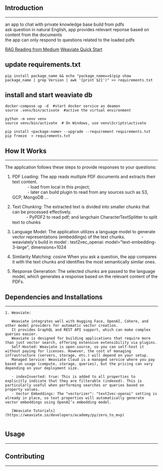 


## Introduction
------------
an app to chat with private knowledge base build from pdfs <br>
ask question in natural English, app provides relevant reponse based on content from the documents <br>
the app can only respond to questions related to the loaded pdfs

[RAG Reading from Medium](https://medium.com/@florian_algo/list/2334780a5667)
[Weaviate Quick Start](https://weaviate.io/developers/weaviate/quickstart)

## update requirements.txt 
```
pip install package_name && echo "package_name==$(pip show package_name | grep Version | awk '{print $2}')" >> requirements.txt
```


## install and start weaviate db
```
docker-compose up -d  #start docker service as deamon 
source .venv/bin/activate  #active the virtual environment

python -m venv venv
source venv/bin/activate  # On Windows, use venv\Scripts\activate

pip install <package-name> --upgrade --requirement requirements.txt
pip freeze  > requirements.txt

```


## How It Works
------------

The application follows these steps to provide responses to your questions:

1. PDF Loading: The app reads multiple PDF documents and extracts their text content. <br>
   &emsp;&emsp; &emsp; - load from local in this project;  <br>
   &emsp;&emsp; &emsp; - later can build plugin to read from any sources such as S3, GCP, MongoDB ... <br>

2. Text Chunking: The extracted text is divided into smaller chunks that can be processed effectively.<br>
   &emsp;&emsp; &emsp;- PyPDF2 to read pdf; and langchain CharacterTextSplitter to split text to chunks <br>

3. Language Model: The application utilizes a language model to generate vector representations (embeddings) of the text chunks.
   &emsp;&emsp; &emsp; - weaviately's build in model : text2vec_openai: model="text-embedding-3-large",  dimensions=1024  <br>

4. Similarity Matching: cosine When you ask a question, the app compares it with the text chunks and identifies the most semantically similar ones.<br>

5. Response Generation: The selected chunks are passed to the language model, which generates a response based on the relevant content of the PDFs.<br>


## Dependencies and Installations
----------------------------
```
1. Weaviate: 

   Weaviate integrates well with Hugging Face, OpenAI, Cohere, and other model providers for automatic vector creation. 
   It provides GraphQL and REST API support, which can make complex queries easier. 
   Weaviate is designed for building applications that require more than just vector search, offering extensive extensibility via plugins. 
   Self-Hosted: Weaviate is open-source, so you can self-host it without paying for licenses. However, the cost of managing infrastructure (servers, storage, etc.) will depend on your setup. 
   Managed Service: Weaviate Cloud is a managed service where you pay based on usage (compute, storage, queries), but the pricing can vary depending on your deployment size. 
   
   - indexInverted: true: This is added to all properties to explicitly indicate that they are filterable (indexed). This is particularly useful when performing searches or queries based on property values. 
   - Vector Embeddings: The "vectorizer": "text2vec-openai" setting is already in place, so text properties will automatically generate vector embeddings using OpenAI’s embedding model.

   [Weaviate Tutorials](https://weaviate.io/developers/academy/py/zero_to_mvp) 
   
```

## Usage
-----


## Contributing
------------


